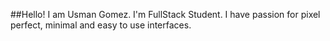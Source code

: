##Hello! I am Usman Gomez.
I'm FullStack Student. I have passion for pixel perfect, minimal and easy to use interfaces.
